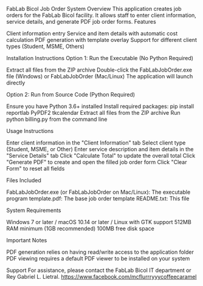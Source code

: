 FabLab Bicol Job Order System
Overview
This application creates job orders for the FabLab Bicol facility. It allows staff to enter client information, service details, and generate PDF job order forms.
Features

Client information entry
Service and item details with automatic cost calculation
PDF generation with template overlay
Support for different client types (Student, MSME, Others)

Installation Instructions
Option 1: Run the Executable (No Python Required)

Extract all files from the ZIP archive
Double-click the FabLabJobOrder.exe file (Windows) or FabLabJobOrder (Mac/Linux)
The application will launch directly

Option 2: Run from Source Code (Python Required)

Ensure you have Python 3.6+ installed
Install required packages: pip install reportlab PyPDF2 tkcalendar
Extract all files from the ZIP archive
Run python billing.py from the command line

Usage Instructions

Enter client information in the "Client Information" tab
Select client type (Student, MSME, or Other)
Enter service description and item details in the "Service Details" tab
Click "Calculate Total" to update the overall total
Click "Generate PDF" to create and open the filled job order form
Click "Clear Form" to reset all fields

Files Included

FabLabJobOrder.exe (or FabLabJobOrder on Mac/Linux): The executable program
template.pdf: The base job order template
README.txt: This file

System Requirements

Windows 7 or later / macOS 10.14 or later / Linux with GTK support
512MB RAM minimum (1GB recommended)
100MB free disk space

Important Notes

PDF generation relies on having read/write access to the application folder
PDF viewing requires a default PDF viewer to be installed on your system

Support
For assistance, please contact the FabLab Bicol IT department or Rey Gabriel L. Lietral.
https://www.facebook.com/mcflurrryyycoffeecaramel